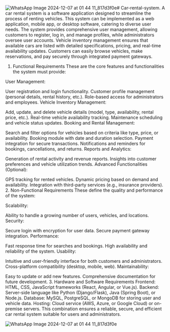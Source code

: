 ![WhatsApp Image 2024-12-07 at 01 44 11_817d3f0e](https://github.com/user-attachments/assets/9601aa9e-c83f-447b-a276-7915d3da1aa6)# Car-rental-system.
A car rental system is a software application designed to streamline the process of renting vehicles. This system can be implemented as a web application, mobile app, or desktop software, catering to diverse user needs.
The system provides comprehensive user management, allowing customers to register, log in, and manage profiles, while administrators oversee user accounts. Vehicle inventory management ensures that available cars are listed with detailed specifications, pricing, and real-time availability updates. Customers can easily browse vehicles, make reservations, and pay securely through integrated payment gateways.
1. Functional Requirements
These are the core features and functionalities the system must provide:

User Management:

User registration and login functionality.
Customer profile management (personal details, rental history, etc.).
Role-based access for administrators and employees.
Vehicle Inventory Management:

Add, update, and delete vehicle details (model, type, availability, rental price, etc.).
Real-time vehicle availability tracking.
Maintenance scheduling and vehicle status updates.
Booking and Rental Management:

Search and filter options for vehicles based on criteria like type, price, or availability.
Booking module with date and duration selection.
Payment integration for secure transactions.
Notifications and reminders for bookings, cancellations, and returns.
Reports and Analytics:

Generation of rental activity and revenue reports.
Insights into customer preferences and vehicle utilization trends.
Advanced Functionalities (Optional):

GPS tracking for rented vehicles.
Dynamic pricing based on demand and availability.
Integration with third-party services (e.g., insurance providers).
2. Non-Functional Requirements
These define the quality and performance of the system:

Scalability:

Ability to handle a growing number of users, vehicles, and locations.
Security:

Secure login with encryption for user data.
Secure payment gateway integration.
Performance:

Fast response time for searches and bookings.
High availability and reliability of the system.
Usability:

Intuitive and user-friendly interface for both customers and administrators.
Cross-platform compatibility (desktop, mobile, web).
Maintainability:

Easy to update or add new features.
Comprehensive documentation for future development.
3. Hardware and Software Requirements
Frontend: HTML, CSS, JavaScript frameworks (React, Angular, or Vue.js).
Backend: Server-side language like Python (Django/Flask), Java (Spring Boot), or Node.js.
Database: MySQL, PostgreSQL, or MongoDB for storing user and vehicle data.
Hosting: Cloud service (AWS, Azure, or Google Cloud) or on-premise servers.
This combination ensures a reliable, secure, and efficient car rental system suitable for users and administrators.

![WhatsApp Image 2024-12-07 at 01 44 11_817d3f0e](https://github.com/user-attachments/assets/521ff351-6711-40f8-974f-e09889736f54)









